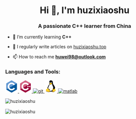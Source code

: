 <h1 align="center">Hi 👋, I'm huzixiaoshu</h1>
<h3 align="center">A passionate C++ learner from China</h3>

- 🌱 I’m currently learning **C++**

- 📝 I regularly write articles on [huzixiaoshu.top](https://huzixiaoshu.top/)

- 📫 How to reach me **huwei98@outlook.com**


<h3 align="left">Languages and Tools:</h3>
<p align="left"> <a href="https://www.cprogramming.com/" target="_blank"> <img src="https://raw.githubusercontent.com/devicons/devicon/master/icons/c/c-original.svg" alt="c" width="40" height="40"/> </a> <a href="https://www.w3schools.com/cpp/" target="_blank"> <img src="https://raw.githubusercontent.com/devicons/devicon/master/icons/cplusplus/cplusplus-original.svg" alt="cplusplus" width="40" height="40"/> </a> <a href="https://git-scm.com/" target="_blank"> <img src="https://www.vectorlogo.zone/logos/git-scm/git-scm-icon.svg" alt="git" width="40" height="40"/> </a> <a href="https://www.linux.org/" target="_blank"> <img src="https://raw.githubusercontent.com/devicons/devicon/master/icons/linux/linux-original.svg" alt="linux" width="40" height="40"/> </a> <a href="https://www.mathworks.com/" target="_blank"> <img src="https://upload.wikimedia.org/wikipedia/commons/2/21/Matlab_Logo.png" alt="matlab" width="40" height="40"/> </a> </p>

<p><img align="center" src="https://github-readme-stats.vercel.app/api/top-langs?username=huzixiaoshu&show_icons=true&locale=en&layout=compact" alt="huzixiaoshu" /></p>

<p><img align="center" src="https://github-readme-streak-stats.herokuapp.com/?user=huzixiaoshu&" alt="huzixiaoshu" /></p>
